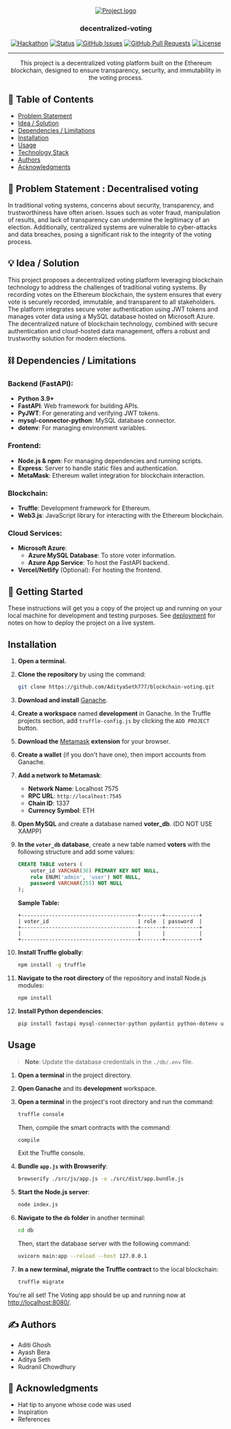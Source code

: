 <p align="center">
  <a href="" rel="noopener">
 <img src="https://i.imgur.com/AZ2iWek.png" alt="Project logo"></a>
</p>
<h3 align="center">decentralized-voting</h3>

<div align="center">

[![Hackathon](https://img.shields.io/badge/hackathon-name-orange.svg)](http://hackathon.url.com)
[![Status](https://img.shields.io/badge/status-active-success.svg)]()
[![GitHub Issues](https://img.shields.io/github/issues/GhoshAditi/The-Documentation-Compendium.svg)](https://github.com/kylelobo/vvotee/issues)
[![GitHub Pull Requests](https://img.shields.io/github/issues-pr/GhoshAditi/The-Documentation-Compendium.svg)](https://github.com/kylelobo/vvotee/pulls)
[![License](https://img.shields.io/badge/license-MIT-blue.svg)](LICENSE.md)

</div>

---

<p align="center"> This project is a decentralized voting platform built on the Ethereum blockchain, designed to ensure transparency, security, and immutability in the voting process.
</p>

## 📝 Table of Contents

- [Problem Statement](#problem_statement)
- [Idea / Solution](#idea)
- [Dependencies / Limitations](#limitations)
- [Installation](#installation)
- [Usage](#usage)
- [Technology Stack](#tech_stack)
- [Authors](#authors)
- [Acknowledgments](#acknowledgments)

## 🧐 Problem Statement : Decentralised voting

In traditional voting systems, concerns about security, transparency, and trustworthiness have often arisen. Issues such as voter fraud, manipulation of results, and lack of transparency can undermine the legitimacy of an election. Additionally, centralized systems are vulnerable to cyber-attacks and data breaches, posing a significant risk to the integrity of the voting process.


## 💡 Idea / Solution 

This project proposes a decentralized voting platform leveraging blockchain technology to address the challenges of traditional voting systems. By recording votes on the Ethereum blockchain, the system ensures that every vote is securely recorded, immutable, and transparent to all stakeholders. The platform integrates secure voter authentication using JWT tokens and manages voter data using a MySQL database hosted on Microsoft Azure. The decentralized nature of blockchain technology, combined with secure authentication and cloud-hosted data management, offers a robust and trustworthy solution for modern elections.


## ⛓️ Dependencies / Limitations 

### Backend (FastAPI):
- **Python 3.9+**
- **FastAPI**: Web framework for building APIs.
- **PyJWT**: For generating and verifying JWT tokens.
- **mysql-connector-python**: MySQL database connector.
- **dotenv**: For managing environment variables.

### Frontend:
- **Node.js & npm**: For managing dependencies and running scripts.
- **Express**: Server to handle static files and authentication.
- **MetaMask**: Ethereum wallet integration for blockchain interaction.

### Blockchain:
- **Truffle**: Development framework for Ethereum.
- **Web3.js**: JavaScript library for interacting with the Ethereum blockchain.

### Cloud Services:
- **Microsoft Azure**: 
  - **Azure MySQL Database**: To store voter information.
  - **Azure App Service**: To host the FastAPI backend.
- **Vercel/Netlify** (Optional): For hosting the frontend.


## 🏁 Getting Started 

These instructions will get you a copy of the project up and running on your local machine for development
and testing purposes. See [deployment](#deployment) for notes on how to deploy the project on a live system.


## Installation

1. **Open a terminal.**

2. **Clone the repository** by using the command:
    ```bash
    git clone https://github.com/AdityaSeth777/blockchain-voting.git
    ```

3. **Download and install** [Ganache](https://trufflesuite.com/ganache/).

4. **Create a workspace** named **development** in Ganache. In the Truffle projects section, add `truffle-config.js` by clicking the `ADD PROJECT` button.

5. **Download the** [Metamask](https://metamask.io/download/) **extension** for your browser.

6. **Create a wallet** (if you don't have one), then import accounts from Ganache.

7. **Add a network to Metamask**:
    - **Network Name**: Localhost 7575
    - **RPC URL**: `http://localhost:7545`
    - **Chain ID**: 1337
    - **Currency Symbol**: ETH

8. **Open MySQL** and create a database named **voter_db**. (DO NOT USE XAMPP)

9. **In the `voter_db` database**, create a new table named **voters** with the following structure and add some values:
    ```sql
    CREATE TABLE voters (
        voter_id VARCHAR(36) PRIMARY KEY NOT NULL,
        role ENUM('admin', 'user') NOT NULL,
        password VARCHAR(255) NOT NULL
    );
    ```

    **Sample Table:**
    ```
    +--------------------------------------+-------+-----------+
    | voter_id                             | role  | password  |
    +--------------------------------------+-------+-----------+
    |                                      |       |           |
    +--------------------------------------+-------+-----------+
    ```

12. **Install Truffle globally**:
    ```bash
    npm install -g truffle
    ```

14. **Navigate to the root directory** of the repository and install Node.js modules:
    ```bash
    npm install
    ```

15. **Install Python dependencies**:
    ```bash
    pip install fastapi mysql-connector-python pydantic python-dotenv uvicorn uvicorn[standard] PyJWT
    ```

## Usage

> **Note**: Update the database credentials in the `./db/.env` file.

1. **Open a terminal** in the project directory.

2. **Open Ganache** and its **development** workspace.

3. **Open a terminal** in the project's root directory and run the command:
    ```bash
    truffle console
    ```
    Then, compile the smart contracts with the command:
    ```bash
    compile
    ```
    Exit the Truffle console.

5. **Bundle `app.js` with Browserify**:
    ```bash
    browserify ./src/js/app.js -o ./src/dist/app.bundle.js
    ```

2. **Start the Node.js server**:
    ```bash
    node index.js
    ```

3. **Navigate to the `db` folder** in another terminal:
    ```bash
    cd db
    ```
    Then, start the database server with the following command:
    ```bash
    uvicorn main:app --reload --host 127.0.0.1
    ```

4. **In a new terminal, migrate the Truffle contract** to the local blockchain:
    ```bash
    truffle migrate
    ```

You're all set! The Voting app should be up and running now at [http://localhost:8080/](http://localhost:8080/).



## ✍️ Authors 

- Aditi Ghosh
- Ayash Bera
- Aditya Seth
- Rudranil Chowdhury


## 🎉 Acknowledgments 
- Hat tip to anyone whose code was used
- Inspiration
- References
